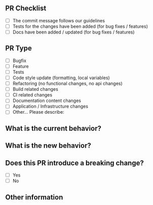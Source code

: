 ## PR Checklist

- [ ] The commit message follows our guidelines
- [ ] Tests for the changes have been added (for bug fixes / features)
- [ ] Docs have been added / updated (for bug fixes / features)

## PR Type

- [ ] Bugfix
- [ ] Feature
- [ ] Tests
- [ ] Code style update (formatting, local variables)
- [ ] Refactoring (no functional changes, no api changes)
- [ ] Build related changes
- [ ] CI related changes
- [ ] Documentation content changes
- [ ] Application / Infrastructure changes
- [ ] Other... Please describe:

## What is the current behavior?

## What is the new behavior?

## Does this PR introduce a breaking change?

- [ ] Yes
- [ ] No

## Other information

